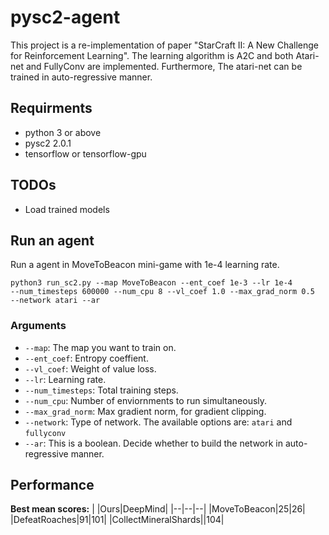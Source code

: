 # pysc2-agent
This project is a re-implementation of paper "StarCraft II: A New Challenge for Reinforcement Learning". The learning algorithm is A2C and both Atari-net and FullyConv are implemented. Furthermore, The atari-net can be trained in auto-regressive manner.  

## Requirments
- python 3 or above
- pysc2 2.0.1
- tensorflow or tensorflow-gpu

## TODOs
- Load trained models

## Run an agent
Run a agent in MoveToBeacon mini-game with 1e-4 learning rate.

<code>python3 run_sc2.py --map MoveToBeacon --ent_coef 1e-3 --lr 1e-4 --num_timesteps 600000 --num_cpu 8 --vl_coef 1.0 --max_grad_norm 0.5 --network atari --ar</code>
### Arguments
-  <code>--map</code>: The map you want to train on.
-  <code>--ent_coef</code>: Entropy coeffient.
-  <code>--vl_coef</code>: Weight of value loss.
-  <code>--lr</code>: Learning rate.
-  <code>--num_timesteps</code>: Total training steps.
-  <code>--num_cpu</code>: Number of enviornments to run simultaneously.
-  <code>--max_grad_norm</code>: Max gradient norm, for gradient clipping.
-  <code>--network</code>: Type of network. The available options are: <code>atari</code> and <code>fullyconv</code>
-  <code>--ar</code>: This is a boolean. Decide whether to build the network in auto-regressive manner.

##  Performance
**Best mean scores:**
|  |Ours|DeepMind|
|--|--|--|
|MoveToBeacon|25|26|
|DefeatRoaches|91|101|
|CollectMineralShards||104|